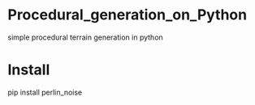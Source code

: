 # Procedural_generation_on_Python
simple procedural terrain generation in python

Install
===========
pip install perlin_noise
